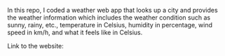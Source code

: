 In this repo, I coded a weather web app that looks up a city and provides the weather information which includes the weather condition such as sunny, rainy, etc., temperature in Celsius, humidity in percentage, wind speed in km/h, and what it feels like in Celsius.

Link to the website:
